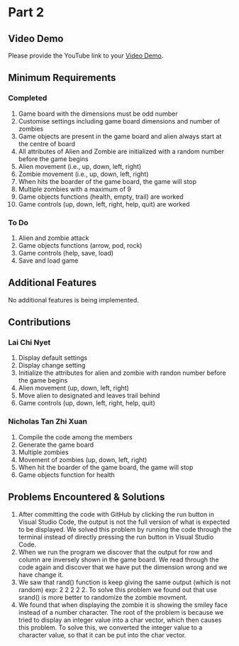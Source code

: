 # Part 2

## Video Demo

Please provide the YouTube link to your [Video Demo](https://www.youtube.com/watch?v=WDJm0MjiZXk).

## Minimum Requirements

### Completed

1. Game board with the dimensions must be odd number
2. Customise settings including game board dimensions and number of zombies
3. Game objects are present in the game board and alien always start at the centre of board
4. All attributes of Alien and Zombie are initialized with a random number before the game begins
5. Alien movement (i.e., up, down, left, right)
6. Zombie movement (i.e., up, down, left, right)
7. When hits the boarder of the game board, the game will stop
8. Multiple zombies with a maximum of 9
9. Game objects functions (health, empty, trail) are worked
10. Game controls (up, down, left, right, help, quit) are worked

### To Do

1. Alien and zombie attack
2. Game objects functions (arrow, pod, rock)
3. Game controls (help, save, load)
4. Save and load game

## Additional Features

No additional features is being implemented. 

## Contributions

### Lai Chi Nyet

1. Display default settings
2. Display change setting
3. Initialize the attributes for alien and zombie with randon number before the game begins
4. Alien movement (up, down, left, right)
5. Move alien to designated and leaves trail behind
6. Game controls (up, down, left, right, help, quit)

### Nicholas Tan Zhi Xuan

1. Compile the code among the members
2. Generate the game board
3. Multiple zombies
4. Movement of zombies (up, down, left, right)
5. When hit the boarder of the game board, the game will stop
6. Game objects function for health

## Problems Encountered & Solutions

1. After committing the code with GitHub by clicking the run button in Visual Studio Code, the output is not the full version of what is expected to be displayed. We solved this problem  by running the code through the terminal instead of directly pressing the run button in Visual Studio Code. 
2. When we run the program we discover that the output for row and column are inversely shown in the game board. We read through the code again and discover that we have put the dimension wrong and we have change it. 
3. We saw that rand() function is keep giving the same output (which is not random) exp: 2 2 2 2 2. To solve this problem we found out that use srand() is more better to randomize the zombie movment.
4. We found that when displaying the zombie it is showing the smiley face instead of a number character. The root of the problem is because we tried to display an integer value into a char vector, which then causes this problem. To solve this, we converted the integer value to a character value, so that it can be put into the char vector.
